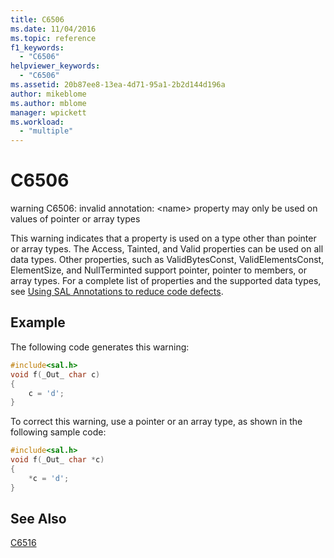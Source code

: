 ```yaml
---
title: C6506
ms.date: 11/04/2016
ms.topic: reference
f1_keywords:
  - "C6506"
helpviewer_keywords:
  - "C6506"
ms.assetid: 20b87ee8-13ea-4d71-95a1-2b2d144d196a
author: mikeblome
ms.author: mblome
manager: wpickett
ms.workload:
  - "multiple"
---
```

# C6506
warning C6506: invalid annotation: \<name> property may only be used on values of pointer or array types

 This warning indicates that a property is used on a type other than pointer or array types. The Access, Tainted, and Valid properties can be used on all data types. Other properties, such as ValidBytesConst, ValidElementsConst, ElementSize, and NullTerminted support pointer, pointer to members, or array types. For a complete list of properties and the supported data types, see [Using SAL Annotations to reduce code defects](using-sal-annotations-to-reduce-c-cpp-code-defects.md).

## Example
 The following code generates this warning:

```cpp
#include<sal.h>
void f(_Out_ char c)
{
    c = 'd';
}
```

 To correct this warning, use a pointer or an array type, as shown in the following sample code:

```cpp
#include<sal.h>
void f(_Out_ char *c)
{
    *c = 'd';
}
```

## See Also
 [C6516](../code-quality/c6516.md)